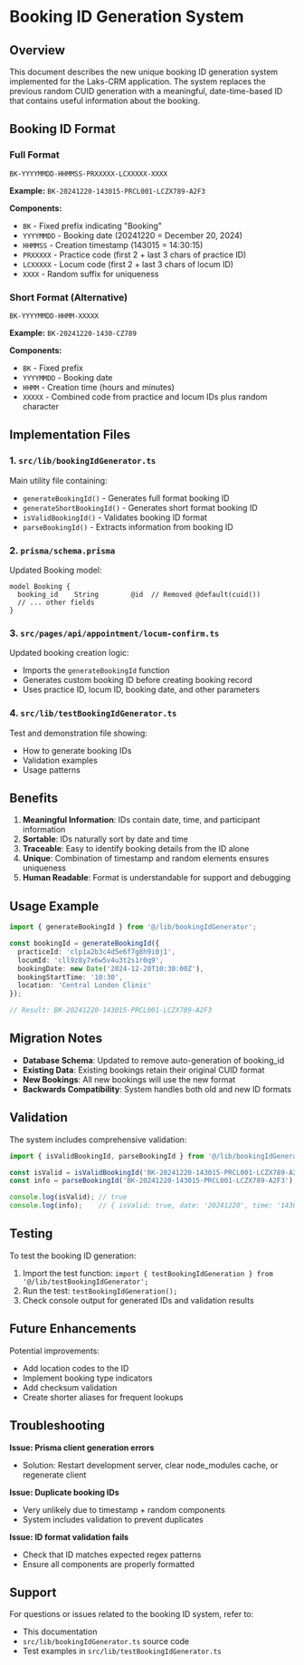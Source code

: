 # Booking ID Generation System

## Overview

This document describes the new unique booking ID generation system implemented for the Laks-CRM application. The system replaces the previous random CUID generation with a meaningful, date-time-based ID that contains useful information about the booking.

## Booking ID Format

### Full Format
```
BK-YYYYMMDD-HHMMSS-PRXXXXX-LCXXXXX-XXXX
```

**Example:** `BK-20241220-143015-PRCL001-LCZX789-A2F3`

**Components:**
- `BK` - Fixed prefix indicating "Booking"
- `YYYYMMDD` - Booking date (20241220 = December 20, 2024)
- `HHMMSS` - Creation timestamp (143015 = 14:30:15)
- `PRXXXXX` - Practice code (first 2 + last 3 chars of practice ID)
- `LCXXXXX` - Locum code (first 2 + last 3 chars of locum ID)
- `XXXX` - Random suffix for uniqueness

### Short Format (Alternative)
```
BK-YYYYMMDD-HHMM-XXXXX
```

**Example:** `BK-20241220-1430-CZ789`

**Components:**
- `BK` - Fixed prefix
- `YYYYMMDD` - Booking date
- `HHMM` - Creation time (hours and minutes)
- `XXXXX` - Combined code from practice and locum IDs plus random character

## Implementation Files

### 1. `src/lib/bookingIdGenerator.ts`
Main utility file containing:
- `generateBookingId()` - Generates full format booking ID
- `generateShortBookingId()` - Generates short format booking ID
- `isValidBookingId()` - Validates booking ID format
- `parseBookingId()` - Extracts information from booking ID

### 2. `prisma/schema.prisma`
Updated Booking model:
```prisma
model Booking {
  booking_id    String        @id  // Removed @default(cuid())
  // ... other fields
}
```

### 3. `src/pages/api/appointment/locum-confirm.ts`
Updated booking creation logic:
- Imports the `generateBookingId` function
- Generates custom booking ID before creating booking record
- Uses practice ID, locum ID, booking date, and other parameters

### 4. `src/lib/testBookingIdGenerator.ts`
Test and demonstration file showing:
- How to generate booking IDs
- Validation examples
- Usage patterns

## Benefits

1. **Meaningful Information**: IDs contain date, time, and participant information
2. **Sortable**: IDs naturally sort by date and time
3. **Traceable**: Easy to identify booking details from the ID alone
4. **Unique**: Combination of timestamp and random elements ensures uniqueness
5. **Human Readable**: Format is understandable for support and debugging

## Usage Example

```typescript
import { generateBookingId } from '@/lib/bookingIdGenerator';

const bookingId = generateBookingId({
  practiceId: 'clp1a2b3c4d5e6f7g8h9i0j1',
  locumId: 'cll9z8y7x6w5v4u3t2s1r0q9',
  bookingDate: new Date('2024-12-20T10:30:00Z'),
  bookingStartTime: '10:30',
  location: 'Central London Clinic'
});

// Result: BK-20241220-143015-PRCL001-LCZX789-A2F3
```

## Migration Notes

- **Database Schema**: Updated to remove auto-generation of booking_id
- **Existing Data**: Existing bookings retain their original CUID format
- **New Bookings**: All new bookings will use the new format
- **Backwards Compatibility**: System handles both old and new ID formats

## Validation

The system includes comprehensive validation:

```typescript
import { isValidBookingId, parseBookingId } from '@/lib/bookingIdGenerator';

const isValid = isValidBookingId('BK-20241220-143015-PRCL001-LCZX789-A2F3');
const info = parseBookingId('BK-20241220-143015-PRCL001-LCZX789-A2F3');

console.log(isValid); // true
console.log(info);    // { isValid: true, date: '20241220', time: '143015', format: 'full' }
```

## Testing

To test the booking ID generation:

1. Import the test function: `import { testBookingIdGeneration } from '@/lib/testBookingIdGenerator';`
2. Run the test: `testBookingIdGeneration();`
3. Check console output for generated IDs and validation results

## Future Enhancements

Potential improvements:
- Add location codes to the ID
- Implement booking type indicators
- Add checksum validation
- Create shorter aliases for frequent lookups

## Troubleshooting

**Issue: Prisma client generation errors**
- Solution: Restart development server, clear node_modules cache, or regenerate client

**Issue: Duplicate booking IDs**
- Very unlikely due to timestamp + random components
- System includes validation to prevent duplicates

**Issue: ID format validation fails**
- Check that ID matches expected regex patterns
- Ensure all components are properly formatted

## Support

For questions or issues related to the booking ID system, refer to:
- This documentation
- `src/lib/bookingIdGenerator.ts` source code
- Test examples in `src/lib/testBookingIdGenerator.ts`
